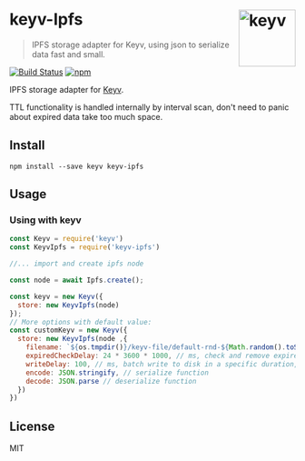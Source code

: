 # keyv-Ipfs [<img width="100" align="right" src="https://rawgit.com/lukechilds/keyv/master/media/logo.svg" alt="keyv">](https://github.com/lukechilds/keyv)

> IPFS storage adapter for Keyv, using json to serialize data fast and small.

[![Build Status](https://travis-ci.org/cjrutherford/keyv-file.svg?branch=master)](https://travis-ci.org/cjrutherford/keyv-file)
[![npm](https://img.shields.io/npm/v/keyv-file.svg)](https://www.npmjs.com/package/keyv-file)

IPFS storage adapter for [Keyv](https://github.com/lukechilds/keyv).

TTL functionality is handled internally by interval scan, don't need to panic about expired data take too much space.

## Install

```shell
npm install --save keyv keyv-ipfs
```

## Usage

### Using with keyv
```js
const Keyv = require('keyv')
const KeyvIpfs = require('keyv-ipfs')

//... import and create ipfs node

const node = await Ipfs.create();

const keyv = new Keyv({
  store: new KeyvIpfs(node)
});
// More options with default value:
const customKeyv = new Keyv({
  store: new KeyvIpfs(node ,{
    filename: `${os.tmpdir()}/keyv-file/default-rnd-${Math.random().toString(36).slice(2)}.json`, // the file path to store the data
    expiredCheckDelay: 24 * 3600 * 1000, // ms, check and remove expired data in each ms
    writeDelay: 100, // ms, batch write to disk in a specific duration, enhance write performance.
    encode: JSON.stringify, // serialize function
    decode: JSON.parse // deserialize function
  })
})
```

## License

MIT
